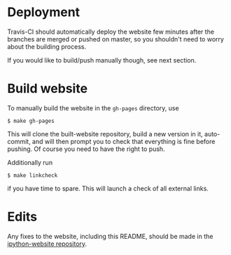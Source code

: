 # Deployment

Travis-CI should automatically deploy the website few minutes after
the branches are merged or pushed on master, so you shouldn't need to
worry about the building process. 

If you would like to build/push manually though, see next section.

# Build website

To manually build the website in the `gh-pages` directory, use

```
$ make gh-pages
```

This will clone the built-website repository, build a new version in it, auto-commit,
and will then prompt you to check that everything is fine before pushing. Of course
you need  to have the right to push.

Additionally run

```
$ make linkcheck
```

if you have time to spare. This will launch a check of all external links.

# Edits

Any fixes to the website, including this README, should be made in the
[ipython-website repository](https://github.com/ipython/ipython-website).
